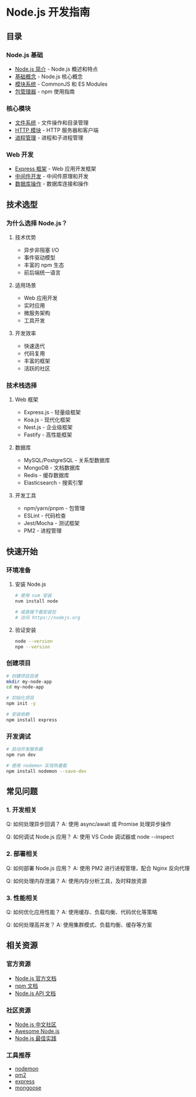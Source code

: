  # Node.js 开发指南

## 目录

### Node.js 基础
- [Node.js 简介](./) - Node.js 概述和特点
- [基础概念](./basic.md) - Node.js 核心概念
- [模块系统](./module.md) - CommonJS 和 ES Modules
- [包管理器](./npm.md) - npm 使用指南

### 核心模块
- [文件系统](./fs.md) - 文件操作和目录管理
- [HTTP 模块](./http.md) - HTTP 服务器和客户端
- [进程管理](./process.md) - 进程和子进程管理

### Web 开发
- [Express 框架](./express.md) - Web 应用开发框架
- [中间件开发](./middleware.md) - 中间件原理和开发
- [数据库操作](./database.md) - 数据库连接和操作

## 技术选型

### 为什么选择 Node.js？

1. 技术优势
   - 异步非阻塞 I/O
   - 事件驱动模型
   - 丰富的 npm 生态
   - 前后端统一语言

2. 适用场景
   - Web 应用开发
   - 实时应用
   - 微服务架构
   - 工具开发

3. 开发效率
   - 快速迭代
   - 代码复用
   - 丰富的框架
   - 活跃的社区

### 技术栈选择

1. Web 框架
   - Express.js - 轻量级框架
   - Koa.js - 现代化框架
   - Nest.js - 企业级框架
   - Fastify - 高性能框架

2. 数据库
   - MySQL/PostgreSQL - 关系型数据库
   - MongoDB - 文档数据库
   - Redis - 缓存数据库
   - Elasticsearch - 搜索引擎

3. 开发工具
   - npm/yarn/pnpm - 包管理
   - ESLint - 代码检查
   - Jest/Mocha - 测试框架
   - PM2 - 进程管理

## 快速开始

### 环境准备
1. 安装 Node.js
   ```bash
   # 使用 nvm 安装
   nvm install node
   
   # 或直接下载安装包
   # 访问 https://nodejs.org
   ```

2. 验证安装
   ```bash
   node --version
   npm --version
   ```

### 创建项目
```bash
# 创建项目目录
mkdir my-node-app
cd my-node-app

# 初始化项目
npm init -y

# 安装依赖
npm install express
```

### 开发调试
```bash
# 启动开发服务器
npm run dev

# 使用 nodemon 实现热重载
npm install nodemon --save-dev
```

## 常见问题

### 1. 开发相关
Q: 如何处理异步回调？
A: 使用 async/await 或 Promise 处理异步操作

Q: 如何调试 Node.js 应用？
A: 使用 VS Code 调试器或 node --inspect

### 2. 部署相关
Q: 如何部署 Node.js 应用？
A: 使用 PM2 进行进程管理，配合 Nginx 反向代理

Q: 如何处理内存泄漏？
A: 使用内存分析工具，及时释放资源

### 3. 性能相关
Q: 如何优化应用性能？
A: 使用缓存、负载均衡、代码优化等策略

Q: 如何处理高并发？
A: 使用集群模式、负载均衡、缓存等方案

## 相关资源

### 官方资源
- [Node.js 官方文档](https://nodejs.org/docs)
- [npm 文档](https://docs.npmjs.com)
- [Node.js API 文档](https://nodejs.org/api)

### 社区资源
- [Node.js 中文社区](https://cnodejs.org)
- [Awesome Node.js](https://github.com/sindresorhus/awesome-nodejs)
- [Node.js 最佳实践](https://github.com/goldbergyoni/nodebestpractices)

### 工具推荐
- [nodemon](https://github.com/remy/nodemon)
- [pm2](https://github.com/Unitech/pm2)
- [express](https://expressjs.com)
- [mongoose](https://mongoosejs.com)
